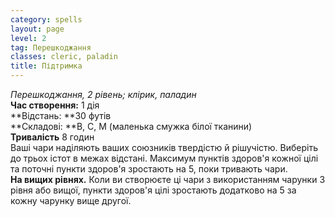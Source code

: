 ```yaml
---
category: spells
layout: page
level: 2
tag: Перешкоджання
classes: cleric, paladin
title: Підтримка
---
```


_Перешкоджання, 2 рівень; клірик, паладин_  
**Час створення:** 1 дія    
**Відстань: **30 футів    
**Складові: **В, С, М (маленька смужка білої тканини)   
**Тривалість** 8 годин  
Ваші чари наділяють ваших союзників твердістю й рішучістю. Виберіть до трьох істот в межах відстані. Максимум пунктів здоров'я кожної цілі та поточні пункти здоров'я зростають на 5, поки тривають чари.  
**На вищих рівнях.** Коли ви створюєте ці чари з використанням чарунки 3 рівня або вищої, пункти здоров'я цілі зростають додатково на 5 за кожну чарунку вище другої. 

